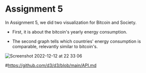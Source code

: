 # Assignment 5
In Assignment 5, we did two visualization for Bitcoin and Society.

* First, it is about the bitcoin's yearly energy consumption.

* The second graph tells which countries' energy consumption is comparable, relevantly similar to bitcoin's.


![Screenshot 2022-12-12 at 22 33 06](https://user-images.githubusercontent.com/91216581/207159191-70f8440e-cb8b-4c5c-b4a9-825ba714ae8d.png)


#https://github.com/d3/d3/blob/main/API.md
